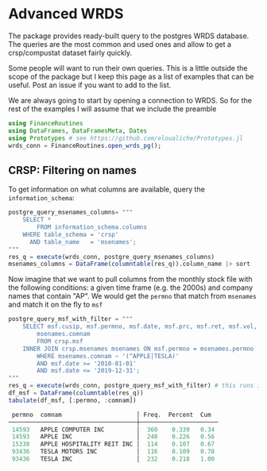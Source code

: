 # Advanced WRDS


The package provides ready-built query to the postgres WRDS database. 
The queries are the most common and used ones and allow to get a crsp/compustat dataset fairly quickly.

Some people will want to run their own queries. 
This is a little outside the scope of the package but I keep this page as a list of examples that can be useful.
Post an issue if you want to add to the list. 

We are always going to start by opening a connection to WRDS.
So for the rest of the examples I will assume that we include the preamble
```julia
using FinanceRoutines
using DataFrames, DataFramesMeta, Dates
using Prototypes # see https://github.com/eloualiche/Prototypes.jl
wrds_conn = FinanceRoutines.open_wrds_pg();
```

## CRSP: Filtering on names

To get information on what columns are available, query the `information_schema`:
```julia
postgre_query_msenames_columns= """
    SELECT *
        FROM information_schema.columns
    WHERE table_schema = 'crsp'
      AND table_name   = 'msenames';
"""
res_q = execute(wrds_conn, postgre_query_msenames_columns)
msenames_columns = DataFrame(columntable(res_q)).column_name |> sort
```



Now imagine that we want to pull columns from the monthly stock file with the following conditions: a given time frame (e.g. the 2000s) and company names that contain "AP".
We would get the `permno` that match from `msenames` and match it on the fly to `msf`
```julia
postgre_query_msf_with_filter = """
    SELECT msf.cusip, msf.permno, msf.date, msf.prc, msf.ret, msf.vol, msf.shrout, msf.hsiccd,
        msenames.comnam
        FROM crsp.msf
    INNER JOIN crsp.msenames msenames ON msf.permno = msenames.permno
        WHERE msenames.comnam ~ '(^APPLE|TESLA)'
        AND msf.date >= '2010-01-01'
        AND msf.date <= '2019-12-31';
"""
res_q = execute(wrds_conn, postgre_query_msf_with_filter) # this runs in under 1 second (including download)
df_msf = DataFrame(columntable(res_q))
tabulate(df_msf, [:permno, :comnam])

 permno  comnam                     │ Freq.  Percent  Cum
────────────────────────────────────┼──────────────────────
 14593   APPLE COMPUTER INC         │  360    0.339   0.34
 14593   APPLE INC                  │  240    0.226   0.56
 15338   APPLE HOSPITALITY REIT INC │  114    0.107   0.67
 93436   TESLA MOTORS INC           │  116    0.109   0.78
 93436   TESLA INC                  │  232    0.218   1.00
 ```






